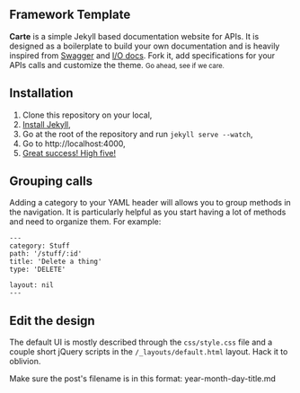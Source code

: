 ## Framework Template

**Carte** is a simple Jekyll based documentation website for APIs. It is designed as a boilerplate to build your own documentation and is heavily inspired from [Swagger](http://swagger.wordnik.com/) and [I/O docs](http://www.mashery.com/product/io-docs). Fork it, add specifications for your APIs calls and customize the theme. <small>Go ahead, see if we care.</small>

## Installation 

1. Clone this repository on your local,
2. [Install Jekyll](https://github.com/mojombo/jekyll/wiki/install),
3. Go at the root of the repository and run ```jekyll serve --watch```,
4. Go to http://localhost:4000,
5. [Great success! High five!](http://www.youtube.com/watch?v=wWWyJwHQ-4E)

## Grouping calls

Adding a category to your YAML header will allows you to group methods in the navigation. It is particularly helpful as you start having a lot of methods and need to organize them. For example:

```
---
category: Stuff
path: '/stuff/:id'
title: 'Delete a thing'
type: 'DELETE'

layout: nil
---
```

## Edit the design

The default UI is mostly described through the `css/style.css` file and a couple short jQuery scripts in the `/_layouts/default.html` layout. Hack it to oblivion.

Make sure the post's filename is in this format: year-month-day-title.md